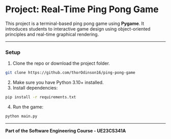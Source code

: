 # Project: Real-Time Ping Pong Game

This project is a terminal-based ping pong game using **Pygame**. It introduces students to interactive game design using object-oriented principles and real-time graphical rendering.

---

### Setup

1. Clone the repo or download the project folder.

```bash
git clone https://github.com/thorOdinson16/ping-pong-game
```

2. Make sure you have Python 3.10+ installed.
3. Install dependencies:

```bash
pip install -r requirements.txt
```

4. Run the game:

```bash
python main.py
```

---

**Part of the Software Engineering Course - UE23CS341A**
